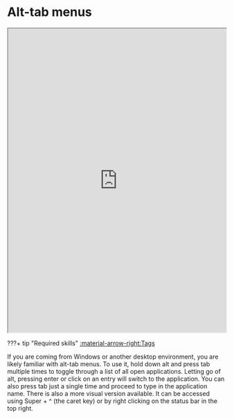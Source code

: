 # Alt-tab menus

<div align="center">
    <iframe width="100%" height="700px" src="https://www.youtube.com/embed/V9zdW9ikStQ" frameborder="10" allow="accelerometer; autoplay; encrypted-media; gyroscope; picture-in-picture" allowfullscreen></iframe>
</div>

???+ tip "Required skills"
     [:material-arrow-right:Tags](tags.md)

If you are coming from Windows or another desktop environment, you are likely
familiar with alt-tab menus. To use it, hold down alt and press tab multiple
times to toggle through a list of all open applications. Letting go of alt,
pressing enter or click on an entry will switch to the application. You can also
press tab just a single time and proceed to type in the application name.
There is also a more visual version available. It can be accessed using
Super + ^ (the caret key) or by right clicking on the status bar in the top right.

